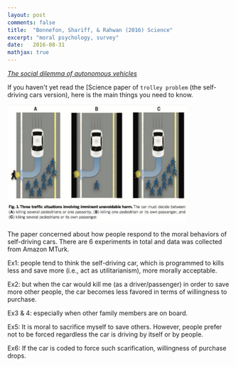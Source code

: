 ```yaml
---
layout: post
comments: false
title:  "Bonnefon, Shariff, & Rahwan (2016) Science"
excerpt: "moral psychology, survey"
date:   2016-08-31
mathjax: true
---
```


[*The social dilemma of autonomous vehicles*](http://science.sciencemag.org/content/352/6293/1573)


If you haven't yet read the [Science paper of `trolley problem` (the self-driving cars version), here is the main things you need to know.

<img src="/images/paper1_1" style="width: 80%; height: 80%; margin-left: auto; margin-right: auto;">


The paper concerned about how people respond to the moral behaviors of self-driving cars.
There are 6 experiments in total and data was collected from Amazon MTurk.

Ex1: people tend to think the self-driving car, which is programmed to kills less and save more (i.e., act as utilitarianism), more morally acceptable.

Ex2: but when the car would kill me (as a driver/passenger) in order to save more other people, the car becomes less favored in terms of willingness to purchase.

Ex3 & 4: especially when other family members are on board.

Ex5: It is moral to sacrifice myself to save others. However, people prefer not to be forced regardless the car is driving by itself or by people.

Ex6: If the car is coded to force such scarification, willingness of purchase drops.



